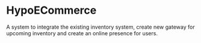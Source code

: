 # HypoECommerce
A system to integrate the existing inventory system, create new gateway for upcoming  inventory and create an online presence for users.
